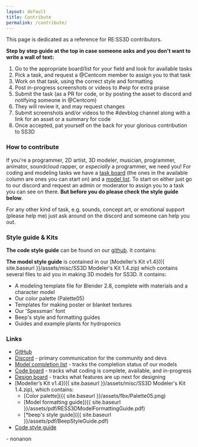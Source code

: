 ```yaml
---
layout: default
title: Contribute
permalink: /contribute/
---
```


This page is dedicated as a reference for RE:SS3D contributors.

**Step by step guide at the top in case someone asks and you don't want to write a wall of text:**

1. Go to the appropriate board/list for your field and look for available tasks
2. Pick a task, and request a @Centcom member to assign you to that task
3. Work on that task, using the correct style and formatting
4. Post in-progress screenshots or videos to #wip for extra praise
5. Submit the task (as a PR for code, or by posting the asset to discord and notifying someone in @Centcom)
6. They will review it, and may request changes
7. Submit screenshots and/or videos to the #devblog channel along with a link for an asset or a summary for code
8. Once accepted, pat yourself on the back for your glorious contribution to SS3D

### How to contribute

If you're a programmer, 2D artist, 3D modeler, musician, programmer, animator, soundcloud rapper, or *especially* a programmer, we need you!
For coding and modeling tasks we have a [task board](https://github.com/RE-SS3D/SS3D/projects/2) (the ones in the available column are ones you can start on) and a [model list](https://trello.com/b/ZVcDitv0/ss3d-model-list).
To start on either just go to our discord and request an admin or moderator to assign you to a task you can see on there.
**But before you do please check the style guide below**.

For any other kind of task, e.g. sounds, concept art, or emotional support (please help me) just ask around on the discord and someone
can help you out.

### Style guide & Kits

**The code style guide** can be found on our [github](https://github.com/RE-SS3D/SS3D/blob/develop/StyleGuides/C_SHARP.md). It contains:

**The model style guide** is contained in our [Modeller’s Kit v1.4]({{ site.baseurl }}/assets/misc/SS3D Modeler's Kit 1.4.zip) which contains several files to aid you in making 3D models for SS3D.
It contains:

- A modeling template file for Blender 2.8, complete with materials and a character model
- Our color palette (Palette05)
- Templates for making poster or blanket textures
- Our 'Spessman' font
- Beep's style and formatting guides
- Guides and example plants for hydroponics

### Links

- [GitHub](https://github.com/RE-SS3D/SS3D)
- [Discord](https://discord.gg/3ny9tdH) - primary communication for the community and devs
- [Model completion list](https://trello.com/b/ZVcDitv0/ss3d-model-list) - tracks the completion status of our models
- [Code board](https://github.com/RE-SS3D/SS3D/projects/2) - tracks what coding is complete, available, and in-progress
- [Design board](https://github.com/RE-SS3D/SS3D/projects/3) - tracks what features are up next for designing
- [Modeller’s Kit v1.4]({{ site.baseurl }}/assets/misc/SS3D Modeler's Kit 1.4.zip), which contains:
  - [Color palette]({{ site.baseurl }}/assets/fbx/Palette05.png)
  - [Model formatting guide]({{ site.baseurl }}/assets/pdf/RESS3DModelFormattingGuide.pdf)
  - [*beep's style guide]({{ site.baseurl }}/assets/pdf/BeepStyleGuide.pdf)
- [Code style guide](https://github.com/RE-SS3D/SS3D/blob/develop/StyleGuides/C_SHARP.md)

\- nonanon

